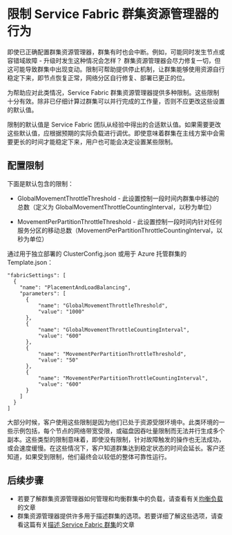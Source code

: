 <properties
    pageTitle="Service Fabric 群集资源管理器中的限制 | Azure"
    description="了解如何配置 Service Fabric 群集资源管理器提供的限制。"
    services="service-fabric"
    documentationcenter=".net"
    author="masnider"
    manager="timlt"
    editor="" />
<tags
    ms.assetid="4a44678b-a5aa-4d30-958f-dc4332ebfb63"
    ms.service="Service-Fabric"
    ms.devlang="dotnet"
    ms.topic="article"
    ms.tgt_pltfrm="NA"
    ms.workload="NA"
    ms.date="01/05/2017"
    wacn.date="02/20/2017"
    ms.author="masnider" />  


# 限制 Service Fabric 群集资源管理器的行为
即使已正确配置群集资源管理器，群集有时也会中断。例如，可能同时发生节点或容错域故障 - 升级时发生这种情况会怎样？ 群集资源管理器会尽力修复一切，但这可能导致群集中出现变动。限制可帮助提供停止机制，让群集能够使用资源自行稳定下来，即节点恢复正常，网络分区自行修复、部署已更正的位。

为帮助应对此类情况，Service Fabric 群集资源管理器提供多种限制。这些限制十分有效。除非已仔细计算过群集可以并行完成的工作量，否则不应更改这些设置的默认值。

限制的默认值是 Service Fabric 团队从经验中得出的合适默认值。如果需要更改这些默认值，应根据预期的实际负载进行调优。即使意味着群集在主线方案中会需要更长的时间才能稳定下来，用户也可能会决定设置某些限制。

## 配置限制
下面是默认包含的限制：

* GlobalMovementThrottleThreshold - 此设置控制一段时间内群集中移动的总数（定义为 GlobalMovementThrottleCountingInterval，以秒为单位）
* MovementPerPartitionThrottleThreshold - 此设置控制一段时间内针对任何服务分区的移动总数（MovementPerPartitionThrottleCountingInterval，以秒为单位）


	<Section Name="PlacementAndLoadBalancing">
	     <Parameter Name="GlobalMovementThrottleThreshold" Value="1000" />
	     <Parameter Name="GlobalMovementThrottleCountingInterval" Value="600" />
	     <Parameter Name="MovementPerPartitionThrottleThreshold" Value="50" />
	     <Parameter Name="MovementPerPartitionThrottleCountingInterval" Value="600" />
	</Section>

通过用于独立部署的 ClusterConfig.json 或用于 Azure 托管群集的 Template.json：


	"fabricSettings": [
	  {
	    "name": "PlacementAndLoadBalancing",
	    "parameters": [
	      {
	          "name": "GlobalMovementThrottleThreshold",
	          "value": "1000"
	      },
	      {
	          "name": "GlobalMovementThrottleCountingInterval",
	          "value": "600"
	      },
	      {
	          "name": "MovementPerPartitionThrottleThreshold",
	          "value": "50"
	      },
	      {
	          "name": "MovementPerPartitionThrottleCountingInterval",
	          "value": "600"
	      }
	    ]
	  }
	]


大部分时候，客户使用这些限制是因为他们已处于资源受限环境中。此类环境的一些示例包括，每个节点的网络带宽受限，或磁盘因吞吐量限制而无法并行生成多个副本。这些类型的限制意味着，即使没有限制，针对故障触发的操作也无法成功，或会速度缓慢。在这些情况下，客户知道群集达到稳定状态的时间会延长。客户还知道，如果受到限制，他们最终会以较低的整体可靠性运行。

## 后续步骤
- 若要了解群集资源管理器如何管理和均衡群集中的负载，请查看有关[均衡负载](/documentation/articles/service-fabric-cluster-resource-manager-balancing/)的文章
- 群集资源管理器提供许多用于描述群集的选项。若要详细了解这些选项，请查看这篇有关[描述 Service Fabric 群集](/documentation/articles/service-fabric-cluster-resource-manager-cluster-description/)的文章

<!---HONumber=Mooncake_0213_2017-->
<!--Update_Description: add ClusterConfig.json sample script-->